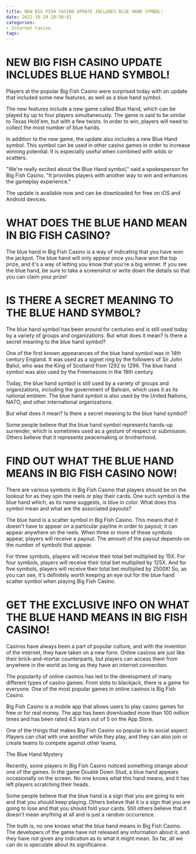 ```yaml
---
title: NEW BIG FISH CASINO UPDATE INCLUDES BLUE HAND SYMBOL!
date: 2022-10-10 20:50:01
categories:
- Internet Casino
tags:
---
```



#  NEW BIG FISH CASINO UPDATE INCLUDES BLUE HAND SYMBOL!

Players at the popular Big Fish Casino were surprised today with an update that included some new features, as well as a blue hand symbol.

The new features include a new game called Blue Hand, which can be played by up to four players simultaneously. The game is said to be similar to Texas Hold'em, but with a few twists. In order to win, players will need to collect the most number of blue hands.

In addition to the new game, the update also includes a new Blue Hand symbol. This symbol can be used in other casino games in order to increase winning potential. It is especially useful when combined with wilds or scatters.

"We're really excited about the Blue Hand symbol," said a spokesperson for Big Fish Casino. "It provides players with another way to win and enhances the gameplay experience."

The update is available now and can be downloaded for free on iOS and Android devices.

#  WHAT DOES THE BLUE HAND MEAN IN BIG FISH CASINO?

The blue hand in Big Fish Casino is a way of indicating that you have won the jackpot. The blue hand will only appear once you have won the top prize, and it's a way of letting you know that you're a big winner. If you see the blue hand, be sure to take a screenshot or write down the details so that you can claim your prize!

#  IS THERE A SECRET MEANING TO THE BLUE HAND SYMBOL?

The blue hand symbol has been around for centuries and is still used today by a variety of groups and organizations. But what does it mean? Is there a secret meaning to the blue hand symbol?

One of the first known appearances of the blue hand symbol was in 14th century England. It was used as a signet ring by the followers of Sir John Baliol, who was the King of Scotland from 1292 to 1296. The blue hand symbol was also used by the Freemasons in the 18th century.

Today, the blue hand symbol is still used by a variety of groups and organizations, including the government of Bahrain, which uses it as its national emblem. The blue hand symbol is also used by the United Nations, NATO, and other international organizations.

But what does it mean? Is there a secret meaning to the blue hand symbol?

Some people believe that the blue hand symbol represents hands-up surrender, which is sometimes used as a gesture of respect or submission. Others believe that it represents peacemaking or brotherhood.

#  FIND OUT WHAT THE BLUE HAND MEANS IN BIG FISH CASINO NOW!

There are various symbols in Big Fish Casino that players should be on the lookout for as they spin the reels or play their cards. One such symbol is the blue hand which, as its name suggests, is blue in color. What does this symbol mean and what are the associated payouts?

The blue hand is a scatter symbol in Big Fish Casino. This means that it doesn't have to appear on a particular payline in order to payout; it can appear anywhere on the reels. When three or more of these symbols appear, players will receive a payout. The amount of the payout depends on the number of symbols that appear.

For three symbols, players will receive their total bet multiplied by 15X. For four symbols, players will receive their total bet multiplied by 125X. And for five symbols, players will receive their total bet multiplied by 2500X! So, as you can see, it's definitely worth keeping an eye out for the blue hand scatter symbol when playing Big Fish Casino.

#  GET THE EXCLUSIVE INFO ON WHAT THE BLUE HAND MEANS IN BIG FISH CASINO!

Casinos have always been a part of popular culture, and with the invention of the internet, they have taken on a new form. Online casinos are just like their brick-and-mortar counterparts, but players can access them from anywhere in the world as long as they have an internet connection.

The popularity of online casinos has led to the development of many different types of casino games. From slots to blackjack, there is a game for everyone. One of the most popular games in online casinos is Big Fish Casino.

Big Fish Casino is a mobile app that allows users to play casino games for free or for real money. The app has been downloaded more than 100 million times and has been rated 4.5 stars out of 5 on the App Store.

One of the things that makes Big Fish Casino so popular is its social aspect. Players can chat with one another while they play, and they can also join or create teams to compete against other teams.

The Blue Hand Mystery

Recently, some players in Big Fish Casino noticed something strange about one of the games. In the game Double Down Stud, a blue hand appears occasionally on the screen. No one knows what this hand means, and it has left players scratching their heads.

Some people believe that the blue hand is a sign that you are going to win and that you should keep playing. Others believe that it is a sign that you are going to lose and that you should fold your cards. Still others believe that it doesn't mean anything at all and is just a random occurrence.

The truth is, no one knows what the blue hand means in Big Fish Casino. The developers of the game have not released any information about it, and they have not given any indication as to what it might mean. So far, all we can do is speculate about its significance.